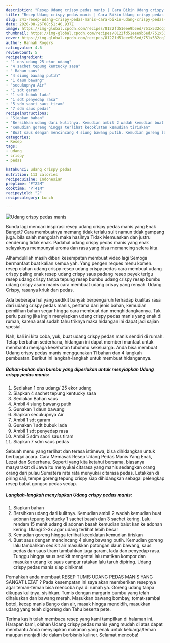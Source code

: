 ```yaml
---
description: "Resep Udang crispy pedas manis | Cara Bikin Udang crispy pedas manis Yang Bisa Manjain Lidah"
title: "Resep Udang crispy pedas manis | Cara Bikin Udang crispy pedas manis Yang Bisa Manjain Lidah"
slug: 241-resep-udang-crispy-pedas-manis-cara-bikin-udang-crispy-pedas-manis-yang-bisa-manjain-lidah
date: 2020-08-26T08:51:40.937Z
image: https://img-global.cpcdn.com/recipes/8122fd51eee9b5ed/751x532cq70/udang-crispy-pedas-manis-foto-resep-utama.jpg
thumbnail: https://img-global.cpcdn.com/recipes/8122fd51eee9b5ed/751x532cq70/udang-crispy-pedas-manis-foto-resep-utama.jpg
cover: https://img-global.cpcdn.com/recipes/8122fd51eee9b5ed/751x532cq70/udang-crispy-pedas-manis-foto-resep-utama.jpg
author: Hannah Rogers
ratingvalue: 4.6
reviewcount: 5
recipeingredient:
- "1 ons udang 25 ekor udang"
- "4 sachet tepung kentucky sasa"
- " Bahan saus"
- "4 siung bawang putih"
- "1 daun bawang"
- "secukupnya Air"
- "1 sdt garam"
- "1 sdt bubuk lada"
- "1 sdt penyedap rasa"
- "5 sdm saori saus tiram"
- "7 sdm saus pedas"
recipeinstructions:
- "Siapkan bahan"
- "Bersihkan udang dari kulitnya. Kemudian ambil 2 wadah kemudian buat adonan tepung kentucky 1 sachet basah dan 3 sachet kering. Lalu rendam 15 menit udang di adonan basah kemudian balut kan ke adonan kering. Ulangi 2-3x agar udang terlihat lebih besar"
- "Kemudian goreng hingga terlihat kecoklatan kemudian tiriskan"
- "Buat saus dengan mencincang 4 siung bawang putih. Kemudian goreng lalu tambahkan sedikit air masukkan potongan daun bawang, saus pedas dan saus tiram tambahkan juga garam, lada dan penyedap rasa. Tunggu hingga saus sedikit mengental lalu matikan kompor dan masukan udang ke saus campur ratakan lalu taruh dipiring. Udang crispy pedas manis siap dinikmati"
categories:
- Resep
tags:
- udang
- crispy
- pedas

katakunci: udang crispy pedas 
nutrition: 113 calories
recipecuisine: Indonesian
preptime: "PT22M"
cooktime: "PT41M"
recipeyield: "2"
recipecategory: Lunch

---
```



![Udang crispy pedas manis](https://img-global.cpcdn.com/recipes/8122fd51eee9b5ed/751x532cq70/udang-crispy-pedas-manis-foto-resep-utama.jpg)

Bunda lagi mencari inspirasi resep udang crispy pedas manis yang Enak Banget? Cara membuatnya memang tidak terlalu sulit namun tidak gampang juga. bila salah mengolah maka hasilnya Tidak Memuaskan dan justru cenderung tidak enak. Padahal udang crispy pedas manis yang enak selayaknya mempunyai aroma dan rasa yang bisa memancing selera kita.

Alhamdulillah masih diberi kesempatan membuat video lagi Semoga bermanfaat buat kalian semua yah. Yang pengen reques menu komen. resep olahan udang crispy resep udang crispy pedas cara membuat udang crispy paling enak resep udang crispy saus padang resep peyek terigu resep udang crispy tanpa tepung resep bumbu udang crispy resep bumbu udang crispy asam manis cara membuat udang crispy yang renyah. Udang Crispy, rasanya kriuk dan pedas.

Ada beberapa hal yang sedikit banyak berpengaruh terhadap kualitas rasa dari udang crispy pedas manis, pertama dari jenis bahan, kemudian pemilihan bahan segar hingga cara membuat dan menghidangkannya. Tak perlu pusing jika ingin menyiapkan udang crispy pedas manis yang enak di rumah, karena asal sudah tahu triknya maka hidangan ini dapat jadi sajian spesial.


Nah, kali ini kita coba, yuk, buat udang crispy pedas manis sendiri di rumah. Tetap berbahan sederhana, hidangan ini dapat memberi manfaat untuk membantu menjaga kesehatan tubuhmu sekeluarga. Anda bisa membuat Udang crispy pedas manis menggunakan 11 bahan dan 4 langkah pembuatan. Berikut ini langkah-langkah untuk membuat hidangannya.

<!--inarticleads1-->

##### Bahan-bahan dan bumbu yang diperlukan untuk menyiapkan Udang crispy pedas manis:

1. Sediakan 1 ons udang/ 25 ekor udang
1. Siapkan 4 sachet tepung kentucky sasa
1. Sediakan  Bahan saus
1. Ambil 4 siung bawang putih
1. Gunakan 1 daun bawang
1. Siapkan secukupnya Air
1. Ambil 1 sdt garam
1. Gunakan 1 sdt bubuk lada
1. Ambil 1 sdt penyedap rasa
1. Ambil 5 sdm saori saus tiram
1. Siapkan 7 sdm saus pedas


Sebuah menu yang terlihat dan terasa istimewa, bisa dihidangkan untuk berbagai acara. Cara Memasak Resep Udang Pedas Manis Yang Enak, Lezat dan Sederhana. Seperti yang kita ketahui bersama, biasanya masyarakat di Jawa itu menyukai citarasa yang manis sedangkan orang orang dari pulau Sumatera rata rata menyukai citarasa pedas. Letakkan di piring saji, tempe goreng tepung crispy siap dihidangkan sebagai pelengkap resep babat gongso pedas sedap. 

<!--inarticleads2-->

##### Langkah-langkah menyiapkan Udang crispy pedas manis:

1. Siapkan bahan
1. Bersihkan udang dari kulitnya. Kemudian ambil 2 wadah kemudian buat adonan tepung kentucky 1 sachet basah dan 3 sachet kering. Lalu rendam 15 menit udang di adonan basah kemudian balut kan ke adonan kering. Ulangi 2-3x agar udang terlihat lebih besar
1. Kemudian goreng hingga terlihat kecoklatan kemudian tiriskan
1. Buat saus dengan mencincang 4 siung bawang putih. Kemudian goreng lalu tambahkan sedikit air masukkan potongan daun bawang, saus pedas dan saus tiram tambahkan juga garam, lada dan penyedap rasa. Tunggu hingga saus sedikit mengental lalu matikan kompor dan masukan udang ke saus campur ratakan lalu taruh dipiring. Udang crispy pedas manis siap dinikmati


Pernahkah anda membuat RESEP TUMIS UDANG PEDAS MANIS YANG SANGAT LEZAT ? Pada kesempatan ini saya akan memberikan resepnya agar teman-teman bisa mencoba nya di rumah ya. Goreng udang tanpa dikupas kulitnya, sisihkan. Tumis dengan margarin bumbu yang telah dihaluskan dan bawang merah. Masukkan bawang bombay, tomat-sambal botol, kecap manis Bango dan air, masak hingga mendidih, masukkan udang yang telah digoreng dan Tahu beserta pete. 

Terima kasih telah membaca resep yang kami tampilkan di halaman ini. Harapan kami, olahan Udang crispy pedas manis yang mudah di atas dapat membantu Anda menyiapkan makanan yang enak untuk keluarga/teman maupun menjadi ide dalam berbisnis kuliner. Selamat mencoba!
